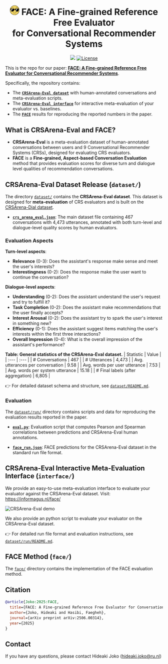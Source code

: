 # <div align="center"><img src="images/face_icon.png" alt="FACE icon" width="30" /> FACE: A Fine-grained Reference Free Evaluator<br>for Conversational Recommender Systems<div>

<div align="center">
    <a href="https://arxiv.org/abs/2506.00314" target="_blank"><img src=https://img.shields.io/badge/arXiv-b5212f.svg?logo=arxiv></a>
    <a href="https://github.com/informagi/face">
        <img alt="License" src="https://img.shields.io/badge/License-MIT-blue?style=flat">
    </a>
</div>

This is the repo for our paper: **[FACE: A Fine-grained Reference Free Evaluator for Conversational Recommender Systems](https://arxiv.org/abs/2506.00314)**.

Specifically, the repository contains:  
- The [**`CRSArena-Eval dataset`**](dataset/) with human-annotated conversations and meta-evaluation scripts.
- The [**`CRSArena-Eval interface`**](interface/) for interactive meta-evaluation of your evaluator vs. baselines.
- The [**`FACE`**](face/) results for reproducing the reported numbers in the paper.

## What is CRSArena-Eval and FACE?

- **CRSArena-Eval** is a meta-evaluation dataset of human-annotated conversations between users and 9 Conversational Recommender Systems (CRSs), designed for evaluating CRS evaluators.
- **FACE** is a **Fine-grained, Aspect-based Conversation Evaluation** method that provides evaluation scores for diverse turn and dialogue level qualities of recommendation conversations.

## CRSArena-Eval Dataset Release (`dataset/`)

The directory [`dataset/`](dataset/) contains the **CRSArena-Eval dataset**.
This dataset is designed for **meta-evaluation** of CRS evaluators and is built on the [CRSArena-Dial dataset](https://github.com/iai-group/crsarena-dial).

- [**`crs_arena_eval.json`**](dataset/crs_arena_eval.json): The main dataset file containing 467 conversations with 4,473 utterances, annotated with both turn-level and dialogue-level quality scores by human evaluators.

### Evaluation Aspects

**Turn-level aspects**:
- **Relevance** (0-3): Does the assistant's response make sense and meet the user's interests?
- **Interestingness** (0-2): Does the response make the user want to continue the conversation?

**Dialogue-level aspects**:
- **Understanding** (0-2): Does the assistant understand the user's request and try to fulfill it?
- **Task Completion** (0-2): Does the assistant make recommendations that the user finally accepts?
- **Interest Arousal** (0-2): Does the assistant try to spark the user's interest in something new?
- **Efficiency** (0-1): Does the assistant suggest items matching the user's interests within the first three interactions?
- **Overall Impression** (0-4): What is the overall impression of the assistant's performance?

**Table: General statistics of the CRSArena-Eval dataset.**
| Statistic | Value |
| :--- | :--- |
| # Conversations | 467 |
| # Utterances | 4,473 |
| Avg. utterances per conversation | 9.58 |
| Avg. words per user utterance | 7.53 |
| Avg. words per system utterance | 15.18 |
| # Final labels (after aggregation) | 6,805 |

👉 For detailed dataset schema and structure, see [`dataset/README.md`](dataset/README.md).

### Evaluation

The [`dataset/run/`](dataset/run/) directory contains scripts and data for reproducing the evaluation results reported in the paper.

- [**`eval.py`**](dataset/run/eval.py): Evaluation script that computes Pearson and Spearman correlations between predictions and CRSArena-Eval human annotations.

- [**`face_run.json`**](dataset/run/face_run.json): FACE predictions for the CRSArena-Eval dataset in the standard run file format.


## CRSArena-Eval Interactive Meta-Evaluation Interface (`interface/`)

We provide an easy-to-use meta-evaluation interface to evaluate your evaluator against the CRSArena-Eval dataset.
Visit: https://informagus.nl/face/

![CRSArena-Eval demo](./dataset/run/demo.gif)

We also provide an python script to evaluate your evaluator on the CRSArena-Eval dataset.

👉 For detailed run file format and evaluation instructions, see [`dataset/run/README.md`](dataset/run/README.md).

## FACE Method (`face/`)

The [`face/`](face/) directory contains the implementation of the FACE evaluation method.


## Citation

```bibtex
@article{Joko:2025:FACE,
  title={FACE: A Fine-grained Reference Free Evaluator for Conversational Recommender Systems},
  author={Joko, Hideaki and Hasibi, Faegheh},
  journal={arXiv preprint arXiv:2506.00314},
  year={2025}
}
```

## Contact

If you have any questions, please contact Hideaki Joko (hideaki.joko@ru.nl)
